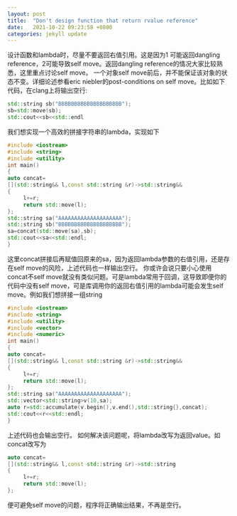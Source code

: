 ```yaml
---
layout: post
title:  "Don't design function that return rvalue reference"
date:   2021-10-22 09:23:58 +0800
categories: jekyll update
---
```


设计函数和lambda时，尽量不要返回右值引用。这是因为1 可能返回dangling reference，2可能导致self move。返回dangling reference的情况大家比较熟悉，这里重点讨论self move。
一个对象self move前后，并不能保证该对象的状态不变。详细论述参看eric niebler的post-conditions on self move。比如如下代码，在clang上将输出空行:
```cpp
std::string sb("BBBBBBBBBBBBBBBBBBBB");
sb=std::move(sb);
std::cout<<sb<<std::endl
```
我们想实现一个高效的拼接字符串的lambda，实现如下
```cpp
#include <iostream>
#include <string>
#include <utility>
int main()
{
auto concat=
[](std::string&& l,const std::string &r)->std::string&&
{
     l+=r;
     return std::move(l);
};
std::string sa("AAAAAAAAAAAAAAAAAAAA");
std::string sb("BBBBBBBBBBBBBBBBBBBB");
sa=concat(std::move(sa),sb);
std::cout<<sa<<std::endl;
}
```
这里concat拼接后再赋值回原来的sa，因为返回lambda参数的右值引用，还是存在self move的风险，上述代码也一样输出空行。
你或许会说只要小心使用concat不self move就没有类似问题。可是lambda常用于回调，这导致即便你的代码中没有self move，可是库调用你的返回右值引用的lambda可能会发生self move。例如我们想拼接一组string
```cpp
#include <iostream>
#include <string>
#include <utility>
#include <vector>
#include <numeric>
int main()
{
auto concat=
[](std::string&& l,const std::string &r)->std::string&&
{
     l+=r;
     return std::move(l);
};
std::string sa("AAAAAAAAAAAAAAAAAAAA");
std::vector<std::string>v(10,sa);
auto r=std::accumulate(v.begin(),v.end(),std::string{},concat);
std::cout<<r<<std::endl;
}
```
上述代码也会输出空行。
如何解决该问题呢，将lambda改写为返回value。如concat改写为
```cpp
auto concat=
[](std::string&& l,const std::string &r)->std::string
{
     l+=r;
     return std::move(l);
};
```
便可避免self move的问题，程序将正确输出结果，不再是空行。



